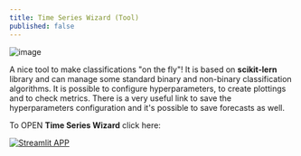```yaml
---
title: Time Series Wizard (Tool)
published: false
---
```


![image](./img/classification_wizard.png)

A nice tool to make classifications "on the fly"!
It is based on **scikit-lern** library and can manage some standard binary and non-binary classification algorithms.
It is possible to configure hyperparameters, to create plottings and to check metrics.
There is a very useful link to save the hyperparameters configuration and it's possible to save forecasts as well.

To OPEN **Time Series Wizard** click here: 

[![Streamlit APP](https://static.streamlit.io/badges/streamlit_badge_black_white.svg)](https://rosariomoscato-classification-wizard.streamlit.app/)
